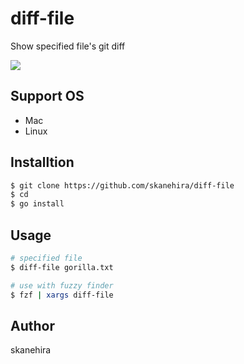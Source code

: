 # diff-file
Show specified file's git diff

![](https://i.imgur.com/SQ8txFW.gif)

## Support OS
- Mac
- Linux

## Installtion
```sh
$ git clone https://github.com/skanehira/diff-file
$ cd
$ go install
```

## Usage
```sh
# specified file
$ diff-file gorilla.txt

# use with fuzzy finder
$ fzf | xargs diff-file
```

## Author
skanehira
